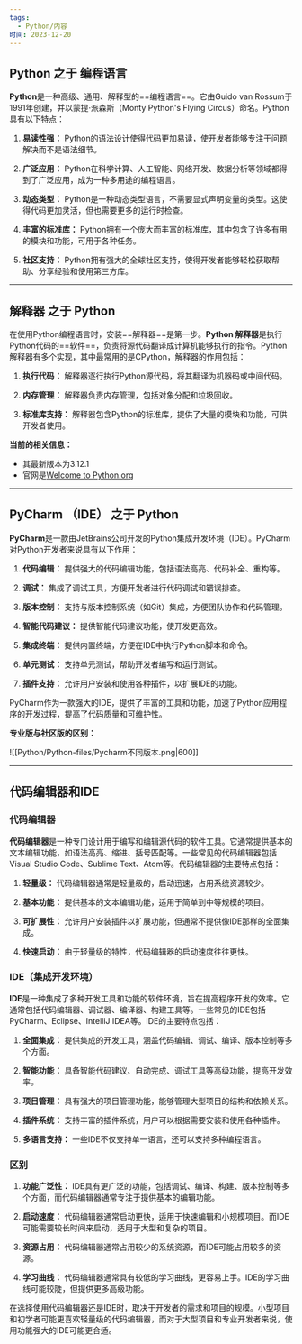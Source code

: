 ```yaml
---
tags:
  - Python/内容
时间: 2023-12-20
---
```

## Python 之于 编程语言

**Python**是一种高级、通用、解释型的==编程语言==。它由Guido van Rossum于1991年创建，并以蒙提·派森斯（Monty Python's Flying Circus）命名。Python具有以下特点：

1. **易读性强：** Python的语法设计使得代码更加易读，使开发者能够专注于问题解决而不是语法细节。

2. **广泛应用：** Python在科学计算、人工智能、网络开发、数据分析等领域都得到了广泛应用，成为一种多用途的编程语言。

3. **动态类型：** Python是一种动态类型语言，不需要显式声明变量的类型。这使得代码更加灵活，但也需要更多的运行时检查。

4. **丰富的标准库：** Python拥有一个庞大而丰富的标准库，其中包含了许多有用的模块和功能，可用于各种任务。

5. **社区支持：** Python拥有强大的全球社区支持，使得开发者能够轻松获取帮助、分享经验和使用第三方库。

---
## 解释器 之于 Python

在使用Python编程语言时，安装==解释器==是第一步。**Python 解释器**是执行Python代码的==软件==，负责将源代码翻译成计算机能够执行的指令。Python解释器有多个实现，其中最常用的是CPython，解释器的作用包括：

1. **执行代码：** 解释器逐行执行Python源代码，将其翻译为机器码或中间代码。

2. **内存管理：** 解释器负责内存管理，包括对象分配和垃圾回收。

3. **标准库支持：** 解释器包含Python的标准库，提供了大量的模块和功能，可供开发者使用。

**当前的相关信息：**
- 其最新版本为3.12.1
- 官网是[Welcome to Python.org](https://www.python.org/)

---
## PyCharm （IDE） 之于 Python

**PyCharm**是一款由JetBrains公司开发的Python集成开发环境（IDE）。PyCharm对Python开发者来说具有以下作用：

1. **代码编辑：** 提供强大的代码编辑功能，包括语法高亮、代码补全、重构等。

2. **调试：** 集成了调试工具，方便开发者进行代码调试和错误排查。

3. **版本控制：** 支持与版本控制系统（如Git）集成，方便团队协作和代码管理。

4. **智能代码建议：** 提供智能代码建议功能，使开发更高效。

5. **集成终端：** 提供内置终端，方便在IDE中执行Python脚本和命令。

6. **单元测试：** 支持单元测试，帮助开发者编写和运行测试。

7. **插件支持：** 允许用户安装和使用各种插件，以扩展IDE的功能。

PyCharm作为一款强大的IDE，提供了丰富的工具和功能，加速了Python应用程序的开发过程，提高了代码质量和可维护性。

**专业版与社区版的区别：**

![[Python/Python-files/Pycharm不同版本.png|600]]


---
## 代码编辑器和IDE

### 代码编辑器

**代码编辑器**是一种专门设计用于编写和编辑源代码的软件工具。它通常提供基本的文本编辑功能，如语法高亮、缩进、括号匹配等。一些常见的代码编辑器包括 Visual Studio Code、Sublime Text、Atom等。代码编辑器的主要特点包括：

1. **轻量级：** 代码编辑器通常是轻量级的，启动迅速，占用系统资源较少。

2. **基本功能：** 提供基本的文本编辑功能，适用于简单到中等规模的项目。

3. **可扩展性：** 允许用户安装插件以扩展功能，但通常不提供像IDE那样的全面集成。

4. **快速启动：** 由于轻量级的特性，代码编辑器的启动速度往往更快。

### IDE（集成开发环境）

**IDE**是一种集成了多种开发工具和功能的软件环境，旨在提高程序开发的效率。它通常包括代码编辑器、调试器、编译器、构建工具等。一些常见的IDE包括 PyCharm、Eclipse、IntelliJ IDEA等。IDE的主要特点包括：

1. **全面集成：** 提供集成的开发工具，涵盖代码编辑、调试、编译、版本控制等多个方面。

2. **智能功能：** 具备智能代码建议、自动完成、调试工具等高级功能，提高开发效率。

3. **项目管理：** 具有强大的项目管理功能，能够管理大型项目的结构和依赖关系。

4. **插件系统：** 支持丰富的插件系统，用户可以根据需要安装和使用各种插件。

5. **多语言支持：** 一些IDE不仅支持单一语言，还可以支持多种编程语言。

### 区别

1. **功能广泛性：** IDE具有更广泛的功能，包括调试、编译、构建、版本控制等多个方面，而代码编辑器通常专注于提供基本的编辑功能。

2. **启动速度：** 代码编辑器通常启动更快，适用于快速编辑和小规模项目。而IDE可能需要较长时间来启动，适用于大型和复杂的项目。

3. **资源占用：** 代码编辑器通常占用较少的系统资源，而IDE可能占用较多的资源。

4. **学习曲线：** 代码编辑器通常具有较低的学习曲线，更容易上手。IDE的学习曲线可能较陡，但提供更多高级功能。

在选择使用代码编辑器还是IDE时，取决于开发者的需求和项目的规模。小型项目和初学者可能更喜欢轻量级的代码编辑器，而对于大型项目和专业开发者来说，使用功能强大的IDE可能更合适。
